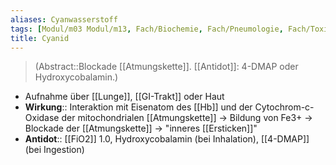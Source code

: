 ```yaml
---
aliases: Cyanwasserstoff
tags: [Modul/m03 Modul/m13, Fach/Biochemie, Fach/Pneumologie, Fach/Toxikologie/Gift]
title: Cyanid
---
```

> (Abstract::Blockade [[Atmungskette]]. [[Antidot]]: 4-DMAP oder Hydroxycobalamin.)
- Aufnahme über [[Lunge]], [[GI-Trakt]] oder Haut  
- **Wirkung**:: Interaktion mit Eisenatom des [[Hb]] und der Cytochrom-c-Oxidase der mitochondrialen [[Atmungskette]] → Bildung von Fe3+ → Blockade der [[Atmungskette]] → "inneres [[Ersticken]]"
- **Antidot**:: [[FiO2]] 1.0, Hydroxycobalamin (bei Inhalation), [[4-DMAP]] (bei Ingestion)